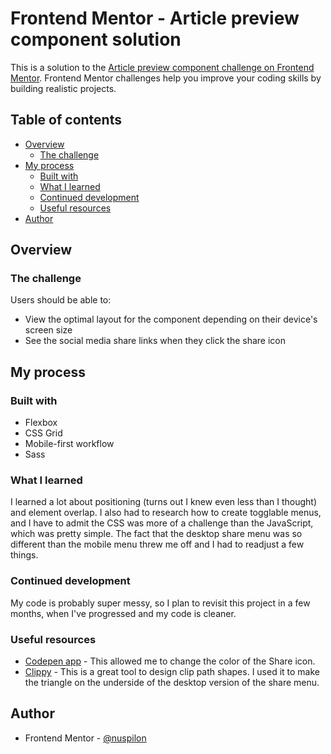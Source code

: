 # Frontend Mentor - Article preview component solution

This is a solution to the [Article preview component challenge on Frontend Mentor](https://www.frontendmentor.io/challenges/article-preview-component-dYBN_pYFT). Frontend Mentor challenges help you improve your coding skills by building realistic projects. 

## Table of contents

- [Overview](#overview)
  - [The challenge](#the-challenge)
- [My process](#my-process)
  - [Built with](#built-with)
  - [What I learned](#what-i-learned)
  - [Continued development](#continued-development)
  - [Useful resources](#useful-resources)
- [Author](#author)

## Overview

### The challenge

Users should be able to:

- View the optimal layout for the component depending on their device's screen size
- See the social media share links when they click the share icon

## My process

### Built with

- Flexbox
- CSS Grid
- Mobile-first workflow
- Sass

### What I learned

I learned a lot about positioning (turns out I knew even less than I thought) and element overlap. I also had to research how to create togglable menus, and I have to admit the CSS was more of a challenge than the JavaScript, which was pretty simple. The fact that the desktop share menu was so different than the mobile menu threw me off and I had to readjust a few things.

### Continued development

My code is probably super messy, so I plan to revisit this project in a few months, when I've progressed and my code is cleaner.

### Useful resources

- [Codepen app](https://codepen.io/sosuke/pen/Pjoqqp) - This allowed me to change the color of the Share icon.
- [Clippy](https://bennettfeely.com/clippy/) - This is a great tool to design clip path shapes. I used it to make the triangle on the underside of the desktop version of the share menu.

## Author

- Frontend Mentor - [@nuspilon](https://www.frontendmentor.io/profile/nupsilon)
